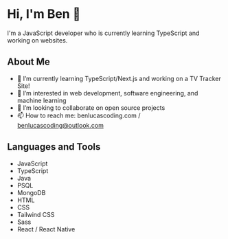 # Hi, I'm Ben 👋

I'm a JavaScript developer who is currently learning TypeScript and working on websites. 

## About Me

- 🌱 I’m currently learning TypeScript/Next.js and working on a TV Tracker Site!
- 👀 I’m interested in web development, software engineering, and machine learning
- 💞️ I’m looking to collaborate on open source projects
- 📫 How to reach me: benlucascoding.com / benlucascoding@outlook.com

## Languages and Tools

- JavaScript
- TypeScript
- Java
- PSQL
- MongoDB
- HTML
- CSS
- Tailwind CSS
- Sass
- React / React Native
